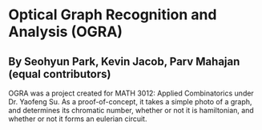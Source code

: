 # Optical Graph Recognition and Analysis (OGRA)
## By Seohyun Park, Kevin Jacob, Parv Mahajan (equal contributors)
OGRA was a project created for MATH 3012: Applied Combinatorics under Dr. Yaofeng Su. As a proof-of-concept, it takes a simple photo of a graph, and determines its chromatic number, whether or not it is hamiltonian, and whether or not it forms an eulerian circuit.
